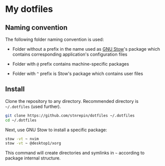 # My dotfiles

## Naming convention

The following folder naming convention is used:

* Folder without a prefix in the name used as [GNU
  Stow](https://www.gnu.org/software/stow/)'s package which contains
  corresponding application's configuration files

* Folder with `@` prefix contains machine-specific packages

* Folder with `^` prefix is Stow's package which contains user files

## Install

Clone the repository to any directory. Recommended directory is `~/.dotfiles` (used further).

```sh
git clone https://github.com/stnrepin/dotfiles ~/.dotfiles
cd ~/.dotfiles
```

Next, use GNU Stow to install a specific package:

```sh
stow -vt ~ nvim
stow -vt ~ @desktop1/xorg
```

This command will create directories and symlinks in `~` according to package
internal structure.

